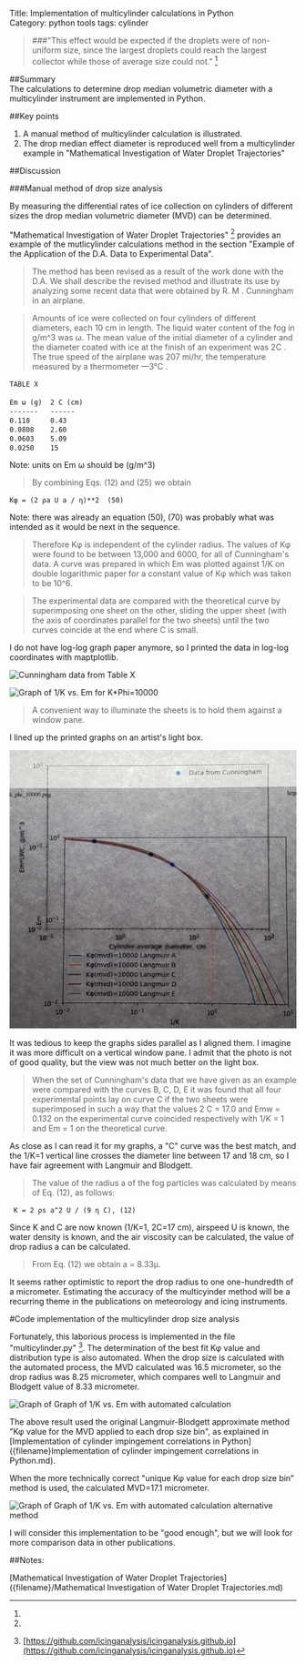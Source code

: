 Title: Implementation of multicylinder calculations in Python   
Category: python tools
tags: cylinder

> ###"This effect would be expected if the droplets were of non-uniform size, since the largest droplets could reach the largest collector while those of average size could not." [^1]

##Summary  
The calculations to determine drop median volumetric diameter with a multicylinder instrument are implemented in Python. 

##Key points
1. A manual method of multicylinder calculation is illustrated.
2. The drop median effect diameter is reproduced well from a multicylinder example in "Mathematical Investigation of Water Droplet Trajectories"

##Discussion

###Manual method of drop size analysis

By measuring the differential rates of ice collection on cylinders of different sizes the drop median volumetric diameter (MVD) can be determined.

"Mathematical Investigation of Water Droplet Trajectories" [^1] provides an example of the mutlicylinder calculations method in 
the section "Example of the Application of the D.A. Data to Experimental Data".

> The method has been revised as a result of the work done with the D.A.
We shall describe the revised method and illustrate its use by analyzing some
recent data that were obtained by R. M . Cunningham in an airplane.

> Amounts of ice were collected on four cylinders of different diameters,
each 10 cm in length. The liquid water content of the fog in g/m^3 was ω.
The mean value of the initial diameter of a cylinder and the diameter coated
with ice at the finish of an experiment was 2C . The true speed of the airplane
was 207 mi/hr, the temperature measured by a thermometer —3°C .

    TABLE X
    
    Em ω (g)  2 C (cm)
    -------   ------
    0.118     0.43
    0.0808    2.60
    0.0603    5.09
    0.0250    15
    
Note: units on Em ω should be (g/m^3)


> By combining Eqs. (12) and (25) we obtain  

    Κφ = (2 ρa U a / η)**2  (50)  
      
Note: there was already an equation (50), (70) was probably what was intended as it would be next in the sequence.

> Therefore Κφ is independent of the cylinder radius. The values of Κφ were
found to be between 13,000 and 6000, for all of Cunningham's data.
A curve was prepared in which Em was plotted against 1/K on double logarithmic 
paper for a constant value of Κφ which was taken to be 10^6.

>The experimental data are compared with the theoretical curve by superimposing one
sheet on the other, sliding the upper sheet (with the axis of coordinates parallel
for the two sheets) until the two curves coincide at the end where C is small.

I do not have log-log graph paper anymore, so I printed the data in log-log coordinates with maptplotlib. 

![Cunningham data from Table X](/images/cunningham_data/Cunningham_data.png)

![Graph of 1/K vs. Em for K*Phi=10000](/images/cunningham_data/k_phi_10000.png)

> A convenient way to illuminate the sheets is to hold them against a window
pane.

I lined up the printed graphs on an artist's light box.

![Aligned graphs of experimental data and theoretical curves](images/cunningham_data/cunningham_cropped.png)

It was tedious to keep the graphs sides parallel as I aligned them. 
I imagine it was more difficult on a vertical window pane. 
I admit that the photo is not of good quality, but the view was not much better on the light box.

> When the set of Cunningham's data that we
have given as an example were compared with the curves B, C, D, Ε it was
found that all four experimental points lay on curve C if the two sheets
were superimposed in such a way that the values 2 C = 17.0 and Emw = 0.132
on the experimental curve coincided respectively with 1/K = 1 and Em = 1
on the theoretical curve.

As close as I can read it for my graphs, a "C" curve was the best match, 
and the 1/K=1 vertical line crosses the diameter line between 17 and 18 cm,
so I have fair agreement with Langmuir and Blodgett.

> The value of the radius a of the fog particles was calculated by means of
Eq. (12), as follows:

     Κ = 2 ρs a^2 U / (9 η C), (12)  

Since K and C are now known (1/K=1, 2C=17 cm), airspeed U is known, the water density is known, 
and the air viscosity can be calculated, the value of drop radius a can be calculated.

> From Eq. (12) we obtain a = 8.33μ.

It seems rather optimistic to report the drop radius to one one-hundredth of a micrometer. 
Estimating the accuracy of the multicyinder method will be a recurring theme in the publications on meteorology and icing instruments. 

#Code implementation of the multicylinder drop size analysis

Fortunately, this laborious process is implemented in the file "multicylinder.py" [^2]. 
The determination of the best fit Κφ value and distribution type is also automated. 
When the drop size is calculated with the automated process, the MVD calculated was 16.5 micrometer, 
so the drop radius was 8.25 micrometer, which compares well to Langmuir and Blodgett value of 8.33 micrometer.

![Graph of Graph of 1/K vs. Em with automated calculation](/images/cunningham_data/Calculation_with_k_phi_constant_for_each_drop_size_bin.png)

The above result used the original Langmuir-Blodgett approximate method "Κφ value for the MVD applied to each drop size bin", 
as explained in [Implementation of cylinder impingement correlations in Python]({filename}Implementation of cylinder impingement correlations in Python.md). 

When the more technically correct "unique Κφ value for each drop size bin" method is used, the calculated MVD=17.1 micrometer.

![Graph of Graph of 1/K vs. Em with automated calculation alternative method](/images/cunningham_data/Calculation_with_k_phi_unique_for_each_drop_size_bin.png)

I will consider this implementation to be "good enough", but we will look for more comparison data in other publications.

##Notes:
[^1]:  
[Mathematical Investigation of Water Droplet Trajectories]({filename}/Mathematical Investigation of Water Droplet Trajectories.md)
[^2]: [https://github.com/icinganalysis/icinganalysis.github.io](https://github.com/icinganalysis/icinganalysis.github.io)  
